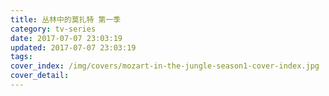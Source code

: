 ```yaml
---
title: 丛林中的莫扎特 第一季
category: tv-series
date: 2017-07-07 23:03:19
updated: 2017-07-07 23:03:19
tags:
cover_index: /img/covers/mozart-in-the-jungle-season1-cover-index.jpg
cover_detail:
---
```


